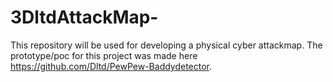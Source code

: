 # 3DltdAttackMap-
This repository will be used for developing a physical cyber attackmap.
The prototype/poc for this project was made here <https://github.com/Dltd/PewPew-Baddydetector>.

